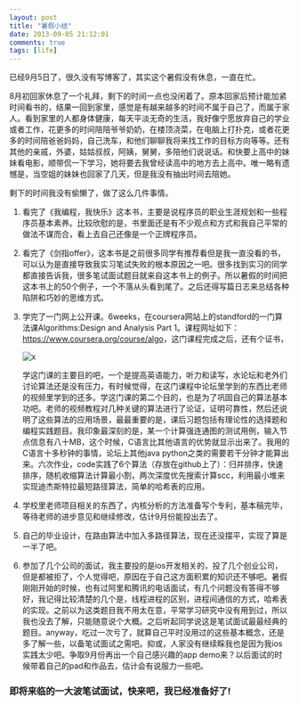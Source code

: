 ```yaml
---
layout: post
title: "暑假小结"
date: 2013-09-05 21:12:01
comments: true
tags: [life]
---
```

已经9月5日了，很久没有写博客了，其实这个暑假没有休息，一直在忙。

8月初回家休息了一个礼拜，剩下的时间一点也没闲着了。原本回家后预计能加紧时间看书的，结果一回到家里，感觉是有越来越多的时间不属于自己了，而属于家人。看到家里的人都身体健康，每天平淡无奇的生活，我好像宁愿放弃自己的学业或者工作，花更多的时间陪陪爷爷奶奶，在楼顶浇菜，在电脑上打扑克，或者花更多的时间陪爸爸妈妈，自己洗车，和他们聊聊我将来找工作的目标方向等等。还有其他的亲戚，外婆，姑姑叔叔，阿姨，舅舅，多陪他们说说话。和快要上高中的妹妹看电影，顺带侃一下学习，她将要去我曾经读高中的地方去上高中。唯一略有遗憾是，当空姐的妹妹也回家了几天，但是我没有抽出时间去陪她。

剩下的时间我没有偷懒了，做了这么几件事情。
 
 1. 看完了《我编程，我快乐》这本书，主要是说程序员的职业生涯规划和一些程序员基本素养。比较欣慰的是，书里面还是有不少观点和方式和我自己平常的做法不谋而合，看上去自己还像是一个正牌程序员。
 
 2. 看完了《剑指offer》，这本书是之前很多同学有推荐看但是我一直没看的书，可以认为是直接导致我实习笔试失败的根本原因之一吧。很多找到实习的同学都直接告诉我，很多笔试面试题目就来自这本书上的例子。所以暑假的时间把这本书上的50个例子，一个不落从头看到尾了。之后还得写篇日志来总结各种陷阱和巧妙的思维方式。
 
 3. 学完了一门网上公开课。6weeks，在coursera网站上的standford的一门算法课Algorithms:Design and Analysis Part 1。课程网址如下：<https://www.coursera.org/course/algo>，这门课程完成之后，还有个证书，
 
 	![x](2013-09-05-1.png)
 
 	学这门课的主要目的吧，一个是提高英语能力，听力和读写，水论坛和老外们讨论算法还是没有压力，有时候觉得，在这门课程中论坛里学到的东西比老师的视频里学到的还多。学这门课的第二个目的，也是为了巩固自己的算法基本功吧。老师的视频教程对几种关键的算法进行了论证，证明可靠性，然后还说明了这些算法的应用场景，最最重要的是，课后习题包括有理论性的选择题和编程实践题目。我印象最深刻的是，某一个计算强连通图的测试用例，输入节点信息有八十MB，这个时候，C语言比其他语言的优势就显示出来了。我用的C语言十多秒钟的事情，论坛上其他java python之类的需要若干分钟才能算出来。六次作业，code实践了6个算法（存放在github上了）：归并排序，快速排序，随机收缩算法计算最小割，两次深度优先搜索计算scc，利用最小堆来实现迪杰斯特拉最短路径算法，简单的哈希表的应用。
 	
 4. 学校里老师项目相关的东西了，内核分析的方法准备写个专利，基本稿完毕，等待老师的进步意见和继续修改，估计9月份能投出去了。
 
 5. 自己的毕业设计，在路由算法中加入多路径算法，现在还没摆平，实现了算是一半了吧。
 
 6. 参加了几个公司的面试，我主要投的是ios开发相关的，投了几个创业公司，但是都被拒了，个人觉得吧，原因在于自己这方面积累的知识还不够吧。暑假刚刚开始的时候，也有过阿里和腾讯的电话面试，有几个问题没有答得不够好，我记得比较清楚的几个是，线程进程的区别，进程间通信的方式，哈希表的实现。之前以为这类题目我不用太在意，平常学习研究中没有用到过，所以我也没去了解，只能随意说个大概。之后听起同学说这是笔试面试最最经典的题目。anyway，吃过一次亏了，就算自己平时没用过的这些基本概念，还是多了解一些，以备笔试面试之需吧。抑或，人家没有继续睬我也是因为我ios实践太少吧。争取9月份再出一个自己感兴趣的app demo来？以后面试的时候带着自己的pad和作品去，估计会有说服力一些吧。

### 即将来临的一大波笔试面试，快来吧，我已经准备好了!